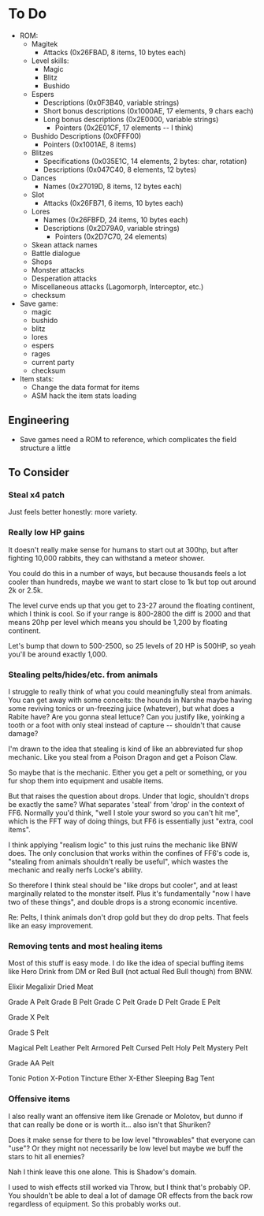 # To Do

- ROM:
  - Magitek
    - Attacks (0x26FBAD, 8 items, 10 bytes each)
  - Level skills:
    - Magic
    - Blitz
    - Bushido
  - Espers
    - Descriptions (0x0F3B40, variable strings)
    - Short bonus descriptions (0x1000AE, 17 elements, 9 chars each)
    - Long bonus descriptions (0x2E0000, variable strings)
      - Pointers (0x2E01CF, 17 elements -- I think)
  - Bushido Descriptions (0x0FFF00)
    - Pointers (0x1001AE, 8 items)
  - Blitzes
    - Specifications (0x035E1C, 14 elements, 2 bytes: char, rotation)
    - Descriptions (0x047C40, 8 elements, 12 bytes)
  - Dances
    - Names (0x27019D, 8 items, 12 bytes each)
  - Slot
    - Attacks (0x26FB71, 6 items, 10 bytes each)
  - Lores
    - Names (0x26FBFD, 24 items, 10 bytes each)
    - Descriptions (0x2D79A0, variable strings)
      - Pointers (0x2D7C70, 24 elements)
  - Skean attack names
  - Battle dialogue
  - Shops
  - Monster attacks
  - Desperation attacks
  - Miscellaneous attacks (Lagomorph, Interceptor, etc.)
  - checksum
- Save game:
  - magic
  - bushido
  - blitz
  - lores
  - espers
  - rages
  - current party
  - checksum
- Item stats:
  - Change the data format for items
  - ASM hack the item stats loading

## Engineering

- Save games need a ROM to reference, which complicates the field structure a
  little

## To Consider

### Steal x4 patch

Just feels better honestly: more variety.

### Really low HP gains

It doesn't really make sense for humans to start out at 300hp, but after
fighting 10,000 rabbits, they can withstand a meteor shower.

You could do this in a number of ways, but because thousands feels a lot cooler
than hundreds, maybe we want to start close to 1k but top out around 2k or 2.5k.

The level curve ends up that you get to 23-27 around the floating continent,
which I think is cool. So if your range is 800-2800 the diff is 2000 and that
means 20hp per level which means you should be 1,200 by floating continent.

Let's bump that down to 500-2500, so 25 levels of 20 HP is 500HP, so yeah
you'll be around exactly 1,000.

### Stealing pelts/hides/etc. from animals

I struggle to really think of what you could meaningfully steal from animals.
You can get away with some conceits: the hounds in Narshe maybe having some
reviving tonics or un-freezing juice (whatever), but what does a Rabite have?
Are you gonna steal lettuce?  Can you justify like, yoinking a tooth or a foot
with only steal instead of capture -- shouldn't that cause damage?

I'm drawn to the idea that stealing is kind of like an abbreviated fur shop
mechanic.  Like you steal from a Poison Dragon and get a Poison Claw.

So maybe that is the mechanic.  Either you get a pelt or something, or you fur
shop them into equipment and usable items.

But that raises the question about drops.  Under that logic, shouldn't drops be
exactly the same?  What separates 'steal' from 'drop' in the context of FF6.
Normally you'd think, "well I stole your sword so you can't hit me", which is
the FFT way of doing things, but FF6 is essentially just "extra, cool items".

I think applying "realism logic" to this just ruins the mechanic like BNW does.
The only conclusion that works within the confines of FF6's code is, "stealing
from animals shouldn't really be useful", which wastes the mechanic and really
nerfs Locke's ability.

So therefore I think steal should be "like drops but cooler", and at least
marginally related to the monster itself.  Plus it's fundamentally "now I have
two of these things", and double drops is a strong economic incentive.

Re: Pelts, I think animals don't drop gold but they do drop pelts.  That feels
like an easy improvement.

### Removing tents and most healing items

Most of this stuff is easy mode.  I do like the idea of special buffing items
like Hero Drink from DM or Red Bull (not actual Red Bull though) from BNW.

Elixir
Megalixir
Dried Meat

Grade A Pelt
Grade B Pelt
Grade C Pelt
Grade D Pelt
Grade E Pelt

Grade X Pelt

Grade S Pelt

Magical Pelt
Leather Pelt
Armored Pelt
Cursed Pelt
Holy Pelt
Mystery Pelt

Grade AA Pelt

Tonic
Potion
X-Potion
Tincture
Ether
X-Ether
Sleeping Bag
Tent

### Offensive items

I also really want an offensive item like Grenade or Molotov, but dunno if that
can really be done or is worth it... also isn't that Shuriken?

Does it make sense for there to be low level "throwables" that everyone can
"use"?  Or they might not necessarily be low level but maybe we buff the stars
to hit all enemies?

Nah I think leave this one alone.  This is Shadow's domain.

I used to wish effects still worked via Throw, but I think that's probably OP.
You shouldn't be able to deal a lot of damage OR effects from the back row
regardless of equipment.  So this probably works out.
